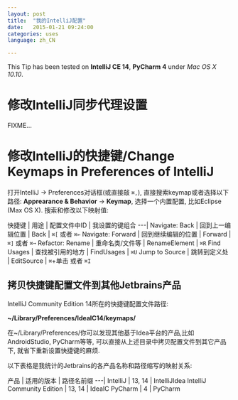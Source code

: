 ```yaml
---
layout: post
title:  "我的IntelliJ配置"
date:   2015-01-21 09:24:00
categories: uses
language: zh_CN

---
```


This Tip has been tested on **IntelliJ CE 14**, **PyCharm 4** under  _Mac OS X 10.10_.

# 修改IntelliJ同步代理设置

FIXME...

# 修改IntelliJ的快捷键/Change Keymaps in Preferences of IntelliJ

打开IntelliJ -> Preferences对话框(或直接敲 `⌘,`), 直接搜索keymap或者选择以下路径: **Apprearance & Behavior** -> **Keymap**, 选择一个内置配置, 比如Eclipse (Max OS X). 搜索和修改以下映射值:

快捷键 | 用途 | 配置文件中ID | 我设置的键组合
---|
Navigate: Back | 回到上一编辑位置 | Back | `⌘[` 或者 `⌘←`
Navigate: Forward | 回到继续编辑的位置 | Forward | `⌘]` 或者 `⌘➞`
Refactor: Rename | 重命名类/文件等 | RenameElement | `⌘R`
Find Usages | 查找被引用的地方 | FindUsages | `⌘U`
Jump to Source | 跳转到定义处 | EditSource | `⌘`+单击 或者 `⌘I`

## 拷贝快捷键配置文件到其他Jetbrains产品

IntelliJ Community Edition 14所在的快捷键配置文件路径:

**~/Library/Preferences/IdeaIC14/keymaps/**

在~/Library/Preferences/你可以发现其他基于Idea平台的产品,比如AndroidStudio, PyCharm等等, 可以直接从上述目录中拷贝配置文件到其它产品下, 就省下重新设置快捷键的麻烦.

以下表格是我统计的Jetbrains的各产品名称和路径缩写的映射关系:

产品 | 适用的版本 | 路径名前缀
---|
IntelliJ | 13, 14 | IntelliJIdea
IntelliJ Community Edition | 13, 14 | IdeaIC
PyCharm | 4 | PyCharm

